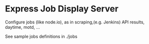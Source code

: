 # Express Job Display Server

Configure jobs (like node.io), as in scraping,(e.g. Jenkins) API results, daytime, motd, ...

See sample jobs definitions in ./jobs
